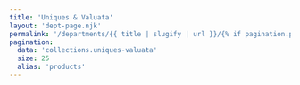```yaml
---
title: 'Uniques & Valuata'
layout: 'dept-page.njk'
permalink: '/departments/{{ title | slugify | url }}/{% if pagination.pageNumber > 0 %}{{pagination.pageNumber | plus: 1 }}/{% endif %}'
pagination:
  data: 'collections.uniques-valuata'
  size: 25
  alias: 'products'
---
```

